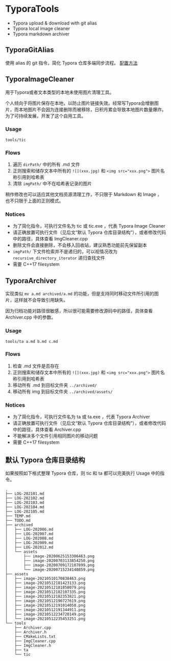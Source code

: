 # TyporaTools
- Typora upload & download with git alias
- Typora local image cleaner
- Typora markdown archiver

## TyporaGitAlias
使用 alias 的 git 指令，简化 Typora 仓库多端同步流程。
[配置方法](./GitAlias.md)

## TyporaImageCleaner
用于Typora或者文本类型的本地未使用图片清理工具。

个人倾向于将图片保存在本地，以防止图片链接失效。经常写Typora会增删图片，而本地图片不会因为连接删除而被移除，日积月累会导致本地图片数量爆炸。为了可持续发展，开发了这个自用工具。

### Usage
```shell
tools/tic
```

### Flows
1. 遍历 `dirPath/` 中的所有 .md 文件
2. 正则搜索和储存文本中所有的 `![](xxx.jpg)` 和 `<img src="xxx.png">` 图片名称引用到哈希表
3. 清除 `imgPath/` 中不在哈希表记录的图片

稍作修改也可以适应其他文档资源清理工作，不只限于 Markdown 和 Image ，也不只限于上面的正则模式。

### Notices
- 为了简化指令，可执行文件名为 tic 或 tic.exe ，代表 Typora Image Cleaner
- 请正确放置可执行文件（见后文“默认 Typora 仓库目录结构”），或者修改代码中的路径，具体查看 ImgCleaner.cpp
- 删除文件会直接删除，不会移入回收站，建议熟悉功能前先保留副本
- `imgPath/` 下文件检索并不是递归的，可以视情况改为 `recursive_directory_iterator` 递归查找文件
- 需要 C++17 filesystem

## TyporaArchiver
实现类似 `mv a.md archived/a.md` 的功能，但是支持同时移动文件所引用的图片，这样就不会导致引用缺失。

因为归档功能对路径很敏感，所以很可能需要修改源码中的路径，具体查看 Archiver.cpp 中的参数。

### Usage
```shell
tools/ta a.md b.md c.md
```

### Flows
1. 检查 .md 文件是否存在
2. 正则搜索和储存文本中所有的 `![](xxx.jpg)` 和 `<img src="xxx.png">` 图片名称引用到哈希表
3. 移动所有 .md 到目标文件夹 `../archived/`
4. 移动所有 img 到目标文件夹 `../archived/assets/`

### Notices
- 为了简化指令，可执行文件名为 ta 或 ta.exe ，代表 Typora Archiver
- 请正确放置可执行文件（见后文“默认 Typora 仓库目录结构”），或者修改代码中的路径，具体查看 Archiver.cpp
- 不能解决多个文件引用相同图片的移动问题
- 需要 C++17 filesystem

## 默认 Typora 仓库目录结构
如果按照如下格式整理 Typora 仓库，则 tic 和 ta 都可以完美执行 Usage 中的指令。

```
.
├── LOG-202101.md
├── LOG-202102.md
├── LOG-202103.md
├── LOG-202104.md
├── LOG-202105.md
├── TEMP.md
├── TODO.md
├── archived
│   ├── LOG-202006.md
│   ├── LOG-202007.md
│   ├── LOG-202008.md
│   ├── LOG-202009.md
│   ├── LOG-202012.md
│   └── assets
│       ├── image-20200625153306463.png
│       ├── image-20200703133854250.png
│       ├── image-20200709172107899.png
│       └── image-20200715234140859.png
├── assets
│   ├── image-20210510170838463.png
│   ├── image-20210512181423133.png
│   ├── image-20210512181858079.png
│   ├── image-20210512182107335.png
│   ├── image-20210512182353821.png
│   ├── image-20210512190727619.png
│   ├── image-20210512191014058.png
│   ├── image-20210512191344911.png
│   ├── image-20210512234720149.png
│   └── image-20210512235453251.png
└── tools
    ├── Archiver.cpp
    ├── Archiver.h
    ├── CMakeLists.txt
    ├── ImgCleaner.cpp
    ├── ImgCleaner.h
    ├── ta
    └── tic
```
